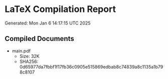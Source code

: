# LaTeX Compilation Report
Generated: Mon Jan  6 14:17:15 UTC 2025
## Compiled Documents
- main.pdf
  - Size: 32K
  - SHA256: 0d65977da7fbbf1f17fb36c0905e515869edbab8c74839a8c1135a1b798c8107
